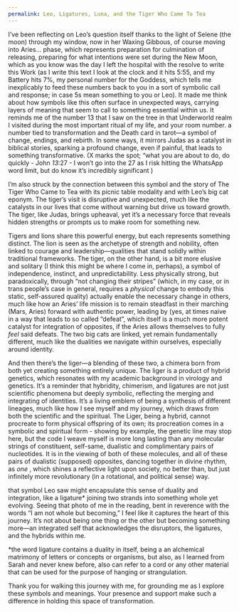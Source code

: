 ```yaml
---
permalink: Leo, Ligatures, Luna, and the Tiger Who Came To Tea
---
```


I’ve been reflecting on Leo’s question itself thanks to the light of Selene (the moon) through my window, now in her Waxing Gibbous, of course moving into Aries… phase, which represents preparation for culmination of releasing, preparing for what intentions were set during the New Moon, which as you know was the day I left the hospital with the resolve to write this Work (as I write this text I look at the clock and it hits 5:55, and my Battery hits 7%, my personal number for the Goddess, which tells me inexplicably to feed these numbers back to you in a sort of symbolic call and response; in case 5s mean something to you or Leo). It made me think about how symbols like this often surface in unexpected ways, carrying layers of meaning that seem to call to something essential within us. It reminds me of the number 13 that I saw on the tree in that Underworld realm I visited during the most important ritual of my life, and your room number. a number tied to transformation and the Death card in tarot—a symbol of change, endings, and rebirth. In some ways, it mirrors Judas as a catalyst in biblical stories, sparking a profound change, even if painful, that leads to something transformative. (X marks the spot; “what you are about to do, do quickly - John *13*:27 - I won’t go into the 27 as I risk hitting the WhatsApp word limit, but do know it’s incredibly significant )

I’m also struck by the connection between this symbol and the story of The Tiger Who Came to Tea with its picnic table modality and with Leo’s big cat eponym. The tiger’s visit is disruptive and unexpected, much like the catalysts in our lives that come without warning but drive us toward growth. The tiger, like Judas, brings upheaval, yet it’s a necessary force that reveals hidden strengths or prompts us to make room for something new.

Tigers and lions share this powerful energy, but each represents something distinct. The lion is seen as the archetype of strength and nobility, often linked to courage and leadership—qualities that stand solidly within traditional frameworks. The tiger, on the other hand, is a bit more elusive and solitary (I think this might be where I come in, perhaps), a symbol of independence, instinct, and unpredictability. Less physically strong, but paradoxically, through “not changing their stripes” (which, in my case, or in trans people’s case in general, requires a *physical* change to embody this static, self-assured quality) actually enable the necessary change in others, much like how an Aries’ life mission is to remain steadfast in their marching (Mars, Aries) forward with authentic power, leading by (yes, at times naive in a way that leads to so called “defeat”, which itself is a much more potent catalyst for integration of opposites, if the Aries allows themselves to fully *feel* said defeats. The two big cats are linked, yet remain fundamentally different, much like the dualities we navigate within ourselves, especially around identity.

And then there’s the liger—a blending of these two, a chimera born from both yet creating something entirely unique. The liger is a product of hybrid genetics, which resonates with my academic background in virology and genetics. It’s a reminder that hybridity, chimerism, and ligatures are not just scientific phenomena but deeply symbolic, reflecting the merging and integrating of identities. It’s a living emblem of being a synthesis of different lineages, much like how I see myself and my journey, which draws from both the scientific and the spiritual. The Liger, being a hybrid, cannot procreate to form physical offspring of its own; its procreation comes in a symbolic and spiritual form - showing by example, the genetic line may stop here, but the code I weave myself is more long lasting than any molecular strings of constituent, self-same, dualistic and complimentary pairs of nucleotides. It is in the viewing of both of these molecules, and all of these pairs of dualistic (supposed) opposites, dancing together in divine rhythm, as *one* , which shines a reflective light upon society, no better than, but just infinitely more revolutionary (in a rotational, and political sense) way.

that symbol Leo saw might encapsulate this sense of duality and integration, like a ligature\* joining two strands into something whole yet evolving. Seeing that photo of me in the reading, bent in reverence with the words “I am not whole but becoming,” I feel like it captures the heart of this journey. It’s not about being one thing or the other but becoming something more—an integrated self that acknowledges the disruptors, the ligatures, and the hybrids within me.

\*the word ligature contains a duality in itself, being a an alchemical matrimony of letters or concepts or organisms, but also, as I learned from Sarah and never knew before, also can refer to a cord or any other material that can be used for the purpose of hanging or strangulation.

Thank you for walking this journey with me, for grounding me as I explore these symbols and meanings. Your presence and support make such a difference in holding this space of transformation.
